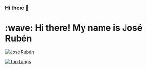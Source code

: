 ### Hi there 👋
<h1 align="left" id="suhailkakar-title">:wave: Hi there! My name is José Rubén</h1>

<a href="#jrubenp-title">
  <img src="https://github-readme-stats.vercel.app/api?username=jrubenp&show_icons=true&count_private=true&include_all_commits=true&bg_color=0b2438&text_color=ffff&&title_color=ff6b6b&icon_color=ff6b6b&hide_border=true" alt="José Rubén" align="center" />
</a>

[![Top Langs](https://github-readme-stats.vercel.app/api/top-langs/?username=jrubenp&hide=javascript,html)](https://github.com/jrubenp/github-readme-stats)
<!--
**jrubenp/jrubenp** is a ✨ _special_ ✨ repository because its `README.md` (this file) appears on your GitHub profile.

Here are some ideas to get you started:

- 🔭 I’m currently working on ...
- 🌱 I’m currently learning ...
- 👯 I’m looking to collaborate on ...
- 🤔 I’m looking for help with ...
- 💬 Ask me about ...
- 📫 How to reach me: ...
- 😄 Pronouns: ...
- ⚡ Fun fact: ...
-->
